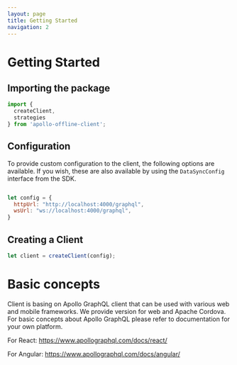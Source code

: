 ```yaml
---
layout: page
title: Getting Started
navigation: 2
---
```



# Getting Started

## Importing the package
```javascript
import {
  createClient,
  strategies
} from 'apollo-offline-client';
```

## Configuration

To provide custom configuration to the client, the following options are available. If you wish, these are also available by using the `DataSyncConfig` interface from the SDK.

```javascript

let config = {
  httpUrl: "http://localhost:4000/graphql",
  wsUrl: "ws://localhost:4000/graphql",
}
```

## Creating a Client
```javascript
let client = createClient(config);
```

# Basic concepts

Client is basing on Apollo GraphQL client that can be used with various web and mobile frameworks.
We provide version for web and Apache Cordova.
For basic concepts about Apollo GraphQL please refer to documentation for your own platform.

For React:
https://www.apollographql.com/docs/react/

For Angular:
https://www.apollographql.com/docs/angular/
